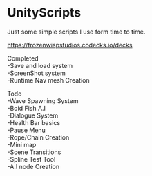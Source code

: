 # UnityScripts
Just some simple scripts I use form time to time.

https://frozenwispstudios.codecks.io/decks  

Completed  
-Save and load system  
-ScreenShot system  
-Runtime Nav mesh Creation  

Todo  
-Wave Spawning System  
-Boid Fish A.I  
-Dialogue System   
-Health Bar basics  
-Pause Menu  
-Rope/Chain Creation  
-Mini map  
-Scene Transitions  
-Spline Test Tool  
-A.I node Creation  
